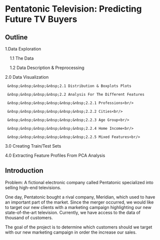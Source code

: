 # Pentatonic Television: Predicting Future TV Buyers

## Outline
1.Data Exploration<br/>
    
   &nbsp;&nbsp;&nbsp;&nbsp;1.1 The Data
    
   &nbsp;&nbsp;&nbsp;&nbsp;1.2 Data Description & Preprocessing<br/>

2.0 Data Visualization<br/>
     
     &nbsp;&nbsp;&nbsp;&nbsp;2.1 Distribution & Boxplots Plots
     
     &nbsp;&nbsp;&nbsp;&nbsp;2.2 Analysis For The Different Features
         
     &nbsp;&nbsp;&nbsp;&nbsp;&nbsp;&nbsp;2.2.1 Professions<br/>
         
     &nbsp;&nbsp;&nbsp;&nbsp;&nbsp;&nbsp;2.2.2 Cities<br/>
         
     &nbsp;&nbsp;&nbsp;&nbsp;&nbsp;&nbsp;2.2.3 Age Group<br/>
         
     &nbsp;&nbsp;&nbsp;&nbsp;&nbsp;&nbsp;2.2.4 Home Income<br/>
         
     &nbsp;&nbsp;&nbsp;&nbsp;&nbsp;&nbsp;2.2.5 Mixed Features<br/>       

3.0 Creating Train/Test Sets<br/>

4.0 Extracting Feature Profiles From PCA Analysis<br/>


## Introduction

Problem: A fictional electronic company called Pentatonic specialized into selling high-end televisions.

One day, Pentatonic bought a rival company, Meridian, which used to have an important part of the market. Since the merger occurred, we would like to target our new clients with a marketing campaign highlighting our new state-of-the-art television. Currently, we have access to the data of thousand of customers.

The goal of the project is to determine which customers should we target with our new marketing campaign in order the increase our sales.

